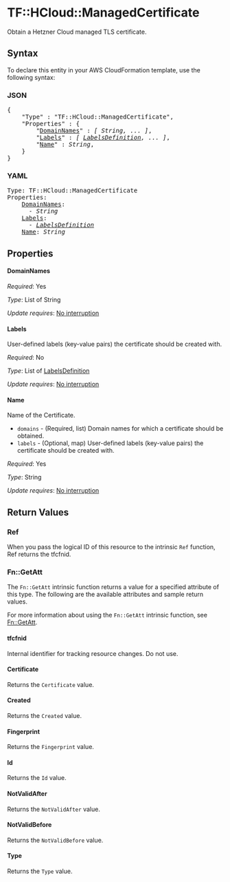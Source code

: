 # TF::HCloud::ManagedCertificate

Obtain a Hetzner Cloud managed TLS certificate.

## Syntax

To declare this entity in your AWS CloudFormation template, use the following syntax:

### JSON

<pre>
{
    "Type" : "TF::HCloud::ManagedCertificate",
    "Properties" : {
        "<a href="#domainnames" title="DomainNames">DomainNames</a>" : <i>[ String, ... ]</i>,
        "<a href="#labels" title="Labels">Labels</a>" : <i>[ <a href="labelsdefinition.md">LabelsDefinition</a>, ... ]</i>,
        "<a href="#name" title="Name">Name</a>" : <i>String</i>,
    }
}
</pre>

### YAML

<pre>
Type: TF::HCloud::ManagedCertificate
Properties:
    <a href="#domainnames" title="DomainNames">DomainNames</a>: <i>
      - String</i>
    <a href="#labels" title="Labels">Labels</a>: <i>
      - <a href="labelsdefinition.md">LabelsDefinition</a></i>
    <a href="#name" title="Name">Name</a>: <i>String</i>
</pre>

## Properties

#### DomainNames

_Required_: Yes

_Type_: List of String

_Update requires_: [No interruption](https://docs.aws.amazon.com/AWSCloudFormation/latest/UserGuide/using-cfn-updating-stacks-update-behaviors.html#update-no-interrupt)

#### Labels

User-defined labels (key-value pairs) the
certificate should be created with.

_Required_: No

_Type_: List of <a href="labelsdefinition.md">LabelsDefinition</a>

_Update requires_: [No interruption](https://docs.aws.amazon.com/AWSCloudFormation/latest/UserGuide/using-cfn-updating-stacks-update-behaviors.html#update-no-interrupt)

#### Name

Name of the Certificate.
- `domains` - (Required, list) Domain names for which a certificate
should be obtained.
- `labels` - (Optional, map) User-defined labels (key-value pairs) the
certificate should be created with.

_Required_: Yes

_Type_: String

_Update requires_: [No interruption](https://docs.aws.amazon.com/AWSCloudFormation/latest/UserGuide/using-cfn-updating-stacks-update-behaviors.html#update-no-interrupt)

## Return Values

### Ref

When you pass the logical ID of this resource to the intrinsic `Ref` function, Ref returns the tfcfnid.

### Fn::GetAtt

The `Fn::GetAtt` intrinsic function returns a value for a specified attribute of this type. The following are the available attributes and sample return values.

For more information about using the `Fn::GetAtt` intrinsic function, see [Fn::GetAtt](https://docs.aws.amazon.com/AWSCloudFormation/latest/UserGuide/intrinsic-function-reference-getatt.html).

#### tfcfnid

Internal identifier for tracking resource changes. Do not use.

#### Certificate

Returns the <code>Certificate</code> value.

#### Created

Returns the <code>Created</code> value.

#### Fingerprint

Returns the <code>Fingerprint</code> value.

#### Id

Returns the <code>Id</code> value.

#### NotValidAfter

Returns the <code>NotValidAfter</code> value.

#### NotValidBefore

Returns the <code>NotValidBefore</code> value.

#### Type

Returns the <code>Type</code> value.

